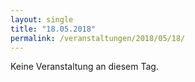 ```yaml
---
layout: single
title: "18.05.2018"
permalink: /veranstaltungen/2018/05/18/
---
```


Keine Veranstaltung an diesem Tag.
